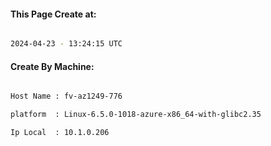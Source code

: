 
   
#### This Page Create at:

```bash

2024-04-23 - 13:24:15 UTC

```

#### Create By Machine:

```bash

Host Name : fv-az1249-776

platform  : Linux-6.5.0-1018-azure-x86_64-with-glibc2.35

Ip Local  : 10.1.0.206

```

